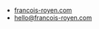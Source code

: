 <main>
  <section>
    <ul>
      <li>
        <a href="https://francois-royen.com/">francois-royen.com</a>
      </li>
      <li>
        <a href="mailto:hello@francois-royen.com">hello@francois-royen.com</a>
      </li>
    </ul>
  </section>
</main>
